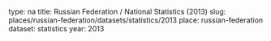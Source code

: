 type: na
title: Russian Federation / National Statistics (2013)
slug: places/russian-federation/datasets/statistics/2013
place: russian-federation
dataset: statistics
year: 2013
